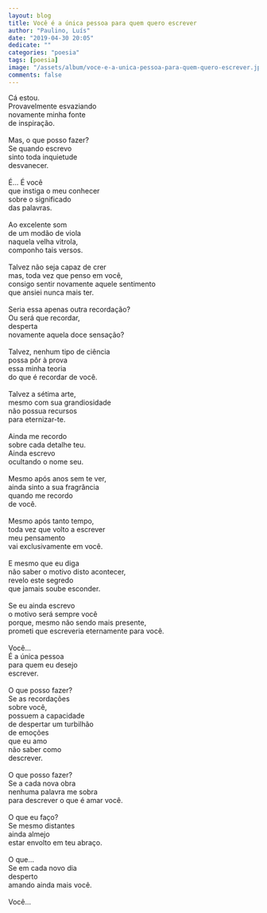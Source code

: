 ```yaml
---
layout: blog
title: Você é a única pessoa para quem quero escrever
author: "Paulino, Luís"
date: "2019-04-30 20:05"
dedicate: ""
categories: "poesia"
tags: [poesia]
image: "/assets/album/voce-e-a-unica-pessoa-para-quem-quero-escrever.jpg"
comments: false
---
```


Cá estou.\
Provavelmente esvaziando\
novamente minha fonte\
de inspiração.\
\
Mas, o que posso fazer?\
Se quando escrevo\
sinto toda inquietude\
desvanecer.\
\
É... É você\
que instiga o meu conhecer\
sobre o significado\
das palavras.\
\
Ao excelente som\
de um modão de viola\
naquela velha vitrola,\
componho tais versos.\
\
Talvez não seja capaz de crer\
mas, toda vez que penso em você,\
consigo sentir novamente aquele sentimento\
que ansiei nunca mais ter.\
\
Seria essa apenas outra recordação?\
Ou será que recordar,\
desperta\
novamente aquela doce sensação?\
\
Talvez, nenhum tipo de ciência\
possa pôr à prova\
essa minha teoria\
do que é recordar de você.\
\
Talvez a sétima arte,\
mesmo com sua grandiosidade\
não possua recursos\
para eternizar-te.\
\
Ainda me recordo\
sobre cada detalhe teu.\
Ainda escrevo\
ocultando o nome seu.\
\
Mesmo após anos sem te ver,\
ainda sinto a sua fragrância\
quando me recordo\
de você.\
\
Mesmo após tanto tempo,\
toda vez que volto a escrever\
meu pensamento\
vai exclusivamente em você.\
\
E mesmo que eu diga\
não saber o motivo disto acontecer,\
revelo este segredo\
que jamais soube esconder.\
\
Se eu ainda escrevo\
o motivo será sempre você\
porque, mesmo não sendo mais presente,\
prometi que escreveria eternamente para você.\
\
Você...\
É a única pessoa\
para quem eu desejo\
escrever.\
\
O que posso fazer?\
Se as recordações\
sobre você,\
possuem a capacidade\
de despertar um turbilhão\
de emoções\
que eu amo\
não saber como\
descrever.\
\
O que posso fazer?\
Se a cada nova obra\
nenhuma palavra me sobra\
para descrever o que é amar você.\
\
O que eu faço?\
Se mesmo distantes\
ainda almejo\
estar envolto em teu abraço.\
\
O que...\
Se em cada novo dia\
desperto\
amando ainda mais você.\
\
Você...
